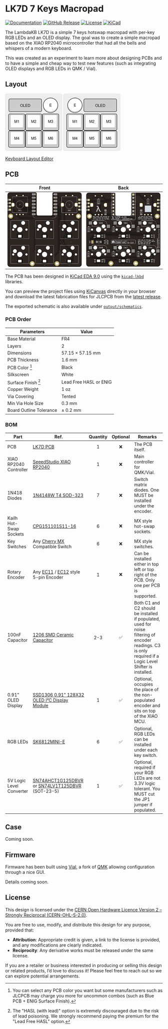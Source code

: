 # LK7D 7 Keys Macropad

[![Documentation](https://img.shields.io/badge/Documentation-Latest-brightgreen?style=for-the-badge&logo=docusaurus&logoColor=white)](https://lambdakb.dev/devices/lk7d)
[![GitHub Release](https://img.shields.io/github/v/release/lambdakb/keyboard-lk7d?label=Release&style=for-the-badge&logo=github&logoColor=white)](https://github.com/lambdakb/keyboard-lk7d/releases/latest)
[![License](https://img.shields.io/badge/License-CERN--OHL--S--2.0-0099B0?style=for-the-badge&logo=opensourcehardware&logoColor=white)](/LICENSE)
[![KiCad](https://img.shields.io/badge/KiCad-v9-orange?style=for-the-badge&logo=kicad&logoColor=white&logoSize=auto)](https://www.kicad.org/)

The LambdaKB LK7D is a simple 7 keys hotswap macropad with per-key RGB LEDs and an OLED display. The goal was to create a simple macropad based on the XIAO RP2040 microcontroller that had all the bells and whispers of a modern keyboard.

This was created as an experiment to learn more about designing PCBs and to have a simple and cheap way to test new features (such as integrating OLED displays and RGB LEDs in QMK / Vial).

## Layout

![Layout 1](assets/layout-enc-right.png)
![Layout 2](assets/layout-enc-left.png)


[Keyboard Layout Editor](https://www.keyboard-layout-editor.com/##@_css=.keyborder%5Bstyle*%2F=%22%23ff0000%22%5D%20%7B%0A%20%20%20%20border-radius%2F:%2050%25%20!important%2F%3B%0A%20%20%20%20background-color%2F:%20%23ccc%20!important%2F%3B%0A%7D%0A.keytop%5Bstyle*%2F=%22%23ff4223%22%5D%20%7B%0A%20%20%20%20border-radius%2F:%2050%25%20!important%2F%3B%0A%20%20%20%20background-color%2F:%20%23fff%20!important%2F%3B%0A%7D%3B&@_x:2&c=%23ff0000&p=CHICKLET&a:7%3B&=E%3B&@_y:-0.9&c=%23cccccc&p=FLAT&w:2&h:0.8%3B&=OLED%3B&@_y:-0.10000000000000009&p=R1%3B&=M1&=M2&=M3%3B&@=M4&=M5&=M6)

## PCB

|             Front             |            Back             |
| :---------------------------: | :-------------------------: |
| [![PCB Front]][PCB Front PNG] | [![PCB Back]][PCB Back PNG] |

[PCB Front]: output/pcb/img/lk7d-pcb-top.svg
[PCB Front PNG]: output/pcb/img/lk7d-pcb-top.png
[PCB Back]: output/pcb/img/lk7d-pcb-bottom.svg
[PCB Back PNG]: output/pcb/img/lk7d-pcb-bottom.png

The PCB has been designed in [KiCad EDA 9.0](https://www.kicad.org/) using the [`kicad-lkbd`](https://github.com/lambdakb/kicad-lkbd) libraries.

You can preview the project files using [KiCanvas](https://kicanvas.org/?github=https%3A%2F%2Fgithub.com%2Flambdakb%keyboard-lk7d%2Fblob%2Fmain%2Fpcb%2Flk7d-pcb.kicad_pro) directly in your browser and download the latest fabrication files for JLCPCB from the [latest release](https://github.com/lambdakb/trackball-lk7d/releases/latest/).

The exported schematic is also available under [`output/schematics`](output/schematics/).

### PCB Order

| Parameters                       | Value                  |
| -------------------------------- | ---------------------- |
| Base Material                    | FR4                    |
| Layers                           | 2                      |
| Dimensions                       | 57.15 × 57.15 mm       |
| PCB Thickness                    | 1.6 mm                 |
| PCB Color [^pcb-color]           | Black                  |
| Silkscreen                       | White                  |
| Surface Finish [^surface-finish] | Lead Free HASL or ENIG |
| Copper Weight                    | 1 oz                   |
| Via Covering                     | Tented                 |
| Min Via Hole Size                | 0.3 mm                 |
| Board Outline Tolerance          | ± 0.2 mm               |

[^pcb-color]: You can select any PCB color you want but some manufacturers such as JLCPCB may charge you more for uncommon combos (such as Blue PCB + ENIG Surface Finish).
[^surface-finish]: The "HASL (with lead)" option is extremely discouraged due to the risk of lead poisoning. We strongly recommend paying the premium for the "Lead Free HASL" option.

### BOM

| Part                     | Ref.                                                | Quantity | Optional | Remarks                                                                                                                                                   |
| ------------------------ | --------------------------------------------------- | :------: | :------: | --------------------------------------------------------------------------------------------------------------------------------------------------------- |
| PCB                      | [LK7D PCB](./pcb/)                                  |    1     |    ❌    | The PCB itself.                                                                                                                                           |
| XIAO RP2040 Controller   | [SeeedStudio XIAO RP2040]                           |    1     |    ❌    | Main controller for QMK/Vial.                                                                                                                             |
| 1N418 Diodes             | [1N4148W T4 SOD-323]                                |     7     |    ❌    | Switch matrix diodes. One MUST be installed under the encoder.                                                                                            |
| Kailh Hot-Swap Sockets   | [CPG151101S11-16]                                   |    6     |    ❌    | MX style hot-swap sockets.                                                                                                                                |
| Key Switches             | Any [Cherry MX] Compatible Switch                   |    6     |    ❌    | MX style switches.                                                                                                                                        |
| Rotary Encoder           | Any [EC11] / [EC12] style 5-pin Encoder             |    1     |    ❌    | Can be installed either in top left or top right of the PCB. Only one per PCB is supported.                                                               |
| 100nF Capacitor          | [1206 SMD Ceramic Capacitor]                        |   2-3    |    ✅    | Both C1 and C2 should be installed if populated, used for noise filtering of encoder readings. C3 is only required if a Logic Level Shifter is installed. |
| 0.91" OLED Display       | [SSD1306 0.91" 128X32 OLED I²C Display Module]      |    1     |    ✅    | Optional, occupies the place of the non-populated encoder and sits on top of the XIAO MCU.                                                                |
| RGB LEDs                 | [SK6812MINI-E]                                      |    6     |    ✅    | Optional, RGB LEDs can be installed under each key switch.                                                                                                |
| 5V Logic Level Converter | [SN74AHCT1G125DBVR] or [SN74LV1T125DBVR] (SOT-23-5) |    1     |    ✅    | Optional, required if your RGB LEDs are not 3.3V logic tolerant. You MUST cut the JP1 jumper if populated.                                                |

[SeeedStudio XIAO RP2040]: https://www.seeedstudio.com/XIAO-RP2040-v1-0-p-5026.html
[1N4148W T4 SOD-323]: https://www.aliexpress.com/item/1005006127619725.html
[CPG151101S11-16]: https://www.aliexpress.com/item/1005007052649640.html
[Cherry MX]: https://www.aliexpress.com/item/1005006255961111.html
[EC11]: https://www.aliexpress.com/item/32382989585.html
[EC12]: https://www.aliexpress.com/item/1005005196870256.html
[1206 SMD ceramic capacitor]: https://www.aliexpress.com/item/32966490820.html
[SSD1306 0.91" 128X32 OLED I²C Display Module]: https://www.aliexpress.com/item/32777216785.html
[SK6812MINI-E]: https://www.aliexpress.com/item/1005006473087141.html
[SN74AHCT1G125DBVR]: https://www.aliexpress.com/item/1005005379322968.html
[SN74LV1T125DBVR]: https://www.digikey.com/en/products/detail/texas-instruments/SN74LV1T125DBVR/4555571

## Case

Coming soon.

## Firmware

Firmware has been built using [Vial](https://get.vial.today/), a fork of [QMK](https://qmk.fm) allowing configuration through a nice GUI.

Details coming soon.

## License

This design is licensed under the [CERN Open Hardware Licence Version 2 – Strongly Reciprocal (CERN-OHL-S-2.0)](https://opensource.org/license/cern-ohl-s).

You are free to use, modify, and distribute this design for any purpose, provided that:

- **Attribution**: Appropriate credit is given, a link to the license is provided, and any modifications are clearly indicated.
- **Reciprocity**: Any derivative works must be released under the same license.

If you are a retailer or business interested in producing or selling this design or related products, I’d love to discuss it! Please feel free to reach out so we can explore potential arrangements.
